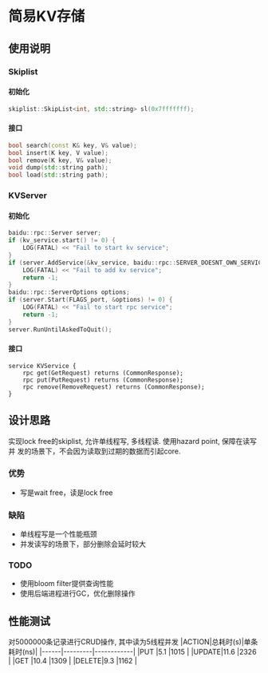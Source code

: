 # 简易KV存储

## 使用说明
### Skiplist

#### 初始化

```c++
skiplist::SkipList<int, std::string> sl(0x7fffffff);
```

#### 接口

```c++
bool search(const K& key, V& value);
bool insert(K key, V value);
bool remove(K key, V& value);
void dump(std::string path);
bool load(std::string path);
```

### KVServer

#### 初始化

```c++
baidu::rpc::Server server;
if (kv_service.start() != 0) {
    LOG(FATAL) << "Fail to start kv service";
}
if (server.AddService(&kv_service, baidu::rpc::SERVER_DOESNT_OWN_SERVICE) != 0){
    LOG(FATAL) << "Fail to add kv service";
    return -1;
}
baidu::rpc::ServerOptions options;
if (server.Start(FLAGS_port, &options) != 0) {
    LOG(FATAL) << "Fail to start rpc service";
    return -1;
}
server.RunUntilAskedToQuit();
```

#### 接口

```
service KVService {
    rpc get(GetRequest) returns (CommonResponse);
    rpc put(PutRequest) returns (CommonResponse);
    rpc remove(RemoveRequest) returns (CommonResponse);
}
```

## 设计思路
实现lock free的skiplist, 允许单线程写, 多线程读. 使用hazard point, 保障在读写并
发的场景下，不会因为读取到过期的数据而引起core.

### 优势
* 写是wait free，读是lock free

### 缺陷
* 单线程写是一个性能瓶颈
* 并发读写的场景下，部分删除会延时较大

### TODO
* 使用bloom filter提供查询性能
* 使用后端进程进行GC，优化删除操作

## 性能测试
对5000000条记录进行CRUD操作, 其中读为5线程并发
|ACTION|总耗时(s)|单条耗时(ns)|
|------|---------|------------|
|PUT   |5.1      |1015        |
|UPDATE|11.6     |2326        |
|GET   |10.4     |1309        |
|DELETE|9.3      |1162        |

